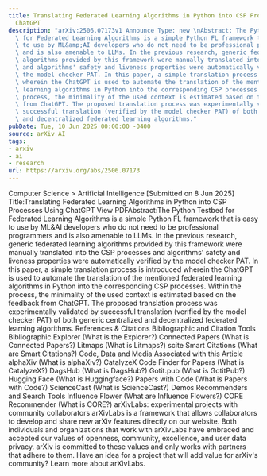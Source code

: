 ```yaml
---
title: Translating Federated Learning Algorithms in Python into CSP Processes Using
  ChatGPT
description: "arXiv:2506.07173v1 Announce Type: new \nAbstract: The Python Testbed\
  \ for Federated Learning Algorithms is a simple Python FL framework that is easy\
  \ to use by ML&amp;AI developers who do not need to be professional programmers\
  \ and is also amenable to LLMs. In the previous research, generic federated learning\
  \ algorithms provided by this framework were manually translated into the CSP processes\
  \ and algorithms' safety and liveness properties were automatically verified by\
  \ the model checker PAT. In this paper, a simple translation process is introduced\
  \ wherein the ChatGPT is used to automate the translation of the mentioned federated\
  \ learning algorithms in Python into the corresponding CSP processes. Within the\
  \ process, the minimality of the used context is estimated based on the feedback\
  \ from ChatGPT. The proposed translation process was experimentally validated by\
  \ successful translation (verified by the model checker PAT) of both generic centralized\
  \ and decentralized federated learning algorithms."
pubDate: Tue, 10 Jun 2025 00:00:00 -0400
source: arXiv AI
tags:
- arxiv
- ai
- research
url: https://arxiv.org/abs/2506.07173
---
```


Computer Science > Artificial Intelligence
[Submitted on 8 Jun 2025]
Title:Translating Federated Learning Algorithms in Python into CSP Processes Using ChatGPT
View PDFAbstract:The Python Testbed for Federated Learning Algorithms is a simple Python FL framework that is easy to use by ML&AI developers who do not need to be professional programmers and is also amenable to LLMs. In the previous research, generic federated learning algorithms provided by this framework were manually translated into the CSP processes and algorithms' safety and liveness properties were automatically verified by the model checker PAT. In this paper, a simple translation process is introduced wherein the ChatGPT is used to automate the translation of the mentioned federated learning algorithms in Python into the corresponding CSP processes. Within the process, the minimality of the used context is estimated based on the feedback from ChatGPT. The proposed translation process was experimentally validated by successful translation (verified by the model checker PAT) of both generic centralized and decentralized federated learning algorithms.
References & Citations
Bibliographic and Citation Tools
Bibliographic Explorer (What is the Explorer?)
Connected Papers (What is Connected Papers?)
Litmaps (What is Litmaps?)
scite Smart Citations (What are Smart Citations?)
Code, Data and Media Associated with this Article
alphaXiv (What is alphaXiv?)
CatalyzeX Code Finder for Papers (What is CatalyzeX?)
DagsHub (What is DagsHub?)
Gotit.pub (What is GotitPub?)
Hugging Face (What is Huggingface?)
Papers with Code (What is Papers with Code?)
ScienceCast (What is ScienceCast?)
Demos
Recommenders and Search Tools
Influence Flower (What are Influence Flowers?)
CORE Recommender (What is CORE?)
arXivLabs: experimental projects with community collaborators
arXivLabs is a framework that allows collaborators to develop and share new arXiv features directly on our website.
Both individuals and organizations that work with arXivLabs have embraced and accepted our values of openness, community, excellence, and user data privacy. arXiv is committed to these values and only works with partners that adhere to them.
Have an idea for a project that will add value for arXiv's community? Learn more about arXivLabs.